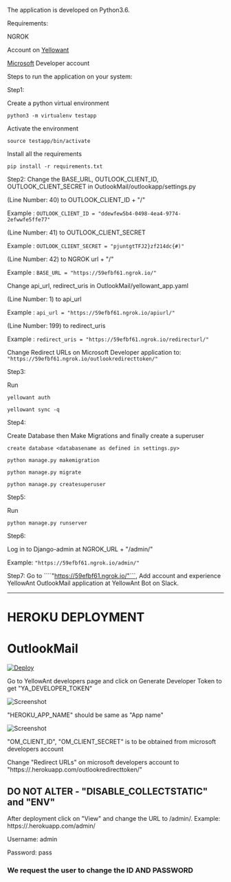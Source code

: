 The application is developed on Python3.6.

Requirements:

NGROK

Account on [Yellowant](https://yellowant.com/)

[Microsoft](https://apps.dev.microsoft.com/) Developer account

Steps to run the application on your system:

Step1:

Create a python virtual environment

```python3 -m virtualenv testapp```

Activate the environment

```source testapp/bin/activate```

Install all the requirements

```pip install -r requirements.txt```


Step2:
Change the BASE_URL, OUTLOOK_CLIENT_ID, OUTLOOK_CLIENT_SECRET in OutlookMail/outlookapp/settings.py

(Line Number: 40) to OUTLOOK_CLIENT_ID + "/"

Example : ```OUTLOOK_CLIENT_ID = "ddewfew5b4-0498-4ea4-9774-2efwwfe5ffe77"```

(Line Number: 41) to OUTLOOK_CLIENT_SECRET

Example : ```OUTLOOK_CLIENT_SECRET = "pjuntgtTFJ2}zf214dc{#)"```

(Line Number: 42) to NGROK url + "/"

Example : ```BASE_URL = "https://59efbf61.ngrok.io/"```

Change api_url, redirect_uris in OutlookMail/yellowant_app.yaml

(Line Number: 1) to api_url

Example : ```api_url = "https://59efbf61.ngrok.io/apiurl/"```

(Line Number: 199) to redirect_uris

Example : ```redirect_uris = "https://59efbf61.ngrok.io/redirecturl/"```

Change Redirect URLs on Microsoft Developer application to: ```"https://59efbf61.ngrok.io/outlookredirecttoken/"```

Step3:

Run

```yellowant auth```

```yellowant sync -q```

Step4:

Create Database then Make Migrations and finally create a superuser

```create database <databasename as defined in settings.py>```

```python manage.py makemigration```

```python manage.py migrate```

```python manage.py createsuperuser```

Step5:

Run

```python manage.py runserver```

Step6:

Log in to Django-admin at NGROK_URL + "/admin/"

Example: ```"https://59efbf61.ngrok.io/admin/"```

Step7: Go to ````"https://59efbf61.ngrok.io/"```, Add account and experience YellowAnt OutlookMail application at YellowAnt Bot on Slack.

---

# HEROKU DEPLOYMENT
# OutlookMail
[![Deploy](https://www.herokucdn.com/deploy/button.svg)](https://heroku.com/deploy)

Go to YellowAnt developers page and click on Generate Developer Token to get "YA_DEVELOPER_TOKEN"

![Screenshot](ya_developer.png)

"HEROKU_APP_NAME" should be same as "App name"

![Screenshot](appname.png)

"OM_CLIENT_ID", "OM_CLIENT_SECRET" is to be obtained from microsoft developers account

Change "Redirect URLs" on microsoft developers account to "https://<appname>.herokuapp.com/outlookredirecttoken/"

## DO NOT ALTER - "DISABLE_COLLECTSTATIC" and "ENV"

After deployment click on "View" and change the URL to /admin/. Example: https://<app-name>.herokuapp.com/admin/


Username: admin

Password: pass
  
### We request the user to change the ID AND PASSWORD

